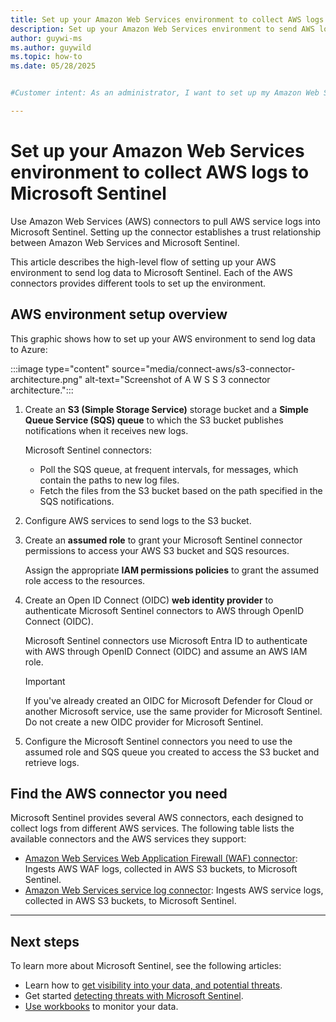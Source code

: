 ```yaml
---
title: Set up your Amazon Web Services environment to collect AWS logs to Microsoft Sentinel
description: Set up your Amazon Web Services environment to send AWS logs to Microsoft Sentinel using one of the Microsoft Sentinel AWS connectors.
author: guywi-ms
ms.author: guywild
ms.topic: how-to
ms.date: 05/28/2025


#Customer intent: As an administrator, I want to set up my Amazon Web Services environment to send AWS logs to Microsoft Sentinel using one of the Microsoft Sentinel AWS connectors.

---
```


# Set up your Amazon Web Services environment to collect AWS logs to Microsoft Sentinel

Use Amazon Web Services (AWS) connectors to pull AWS service logs into Microsoft Sentinel. Setting up the connector establishes a trust relationship between Amazon Web Services and Microsoft Sentinel. 

This article describes the high-level flow of setting up your AWS environment to send log data to Microsoft Sentinel. Each of the AWS connectors provides different tools to set up the environment. 

## AWS environment setup overview

This graphic shows how to set up your AWS environment to send log data to Azure:

:::image type="content" source="media/connect-aws/s3-connector-architecture.png" alt-text="Screenshot of A W S S 3 connector architecture.":::

1. Create an **S3 (Simple Storage Service)** storage bucket and a **Simple Queue Service (SQS) queue** to which the S3 bucket publishes notifications when it receives new logs. 
   
   Microsoft Sentinel connectors:

   - Poll the SQS queue, at frequent intervals, for messages, which contain the paths to new log files.
   - Fetch the files from the S3 bucket based on the path specified in the SQS notifications.

1. Configure AWS services to send logs to the S3 bucket.
   
1. Create an **assumed role** to grant your Microsoft Sentinel connector permissions to access your AWS S3 bucket and SQS resources. 

   Assign the appropriate **IAM permissions policies** to grant the assumed role access to the resources.

1. Create an Open ID Connect (OIDC) **web identity provider** to authenticate Microsoft Sentinel connectors to AWS through OpenID Connect (OIDC).

   Microsoft Sentinel connectors use Microsoft Entra ID to authenticate with AWS through OpenID Connect (OIDC) and assume an AWS IAM role. 

   > [!IMPORTANT]
   > If you've already created an OIDC for Microsoft Defender for Cloud or another Microsoft service, use the same provider for Microsoft Sentinel. Do not create a new OIDC provider for Microsoft Sentinel.

1. Configure the Microsoft Sentinel connectors you need to use the assumed role and SQS queue you created to access the S3 bucket and retrieve logs.

## Find the AWS connector you need

Microsoft Sentinel provides several AWS connectors, each designed to collect logs from different AWS services. The following table lists the available connectors and the AWS services they support:

- [Amazon Web Services Web Application Firewall (WAF) connector](connect-aws-waf.md): Ingests AWS WAF logs, collected in AWS S3 buckets, to Microsoft Sentinel.
- [Amazon Web Services service log connector](connect-aws-service-logs.md): Ingests AWS service logs, collected in AWS S3 buckets, to Microsoft Sentinel.
 
---

## Next steps

To learn more about Microsoft Sentinel, see the following articles:
- Learn how to [get visibility into your data, and potential threats](get-visibility.md).
- Get started [detecting threats with Microsoft Sentinel](detect-threats-built-in.md).
- [Use workbooks](monitor-your-data.md) to monitor your data.
